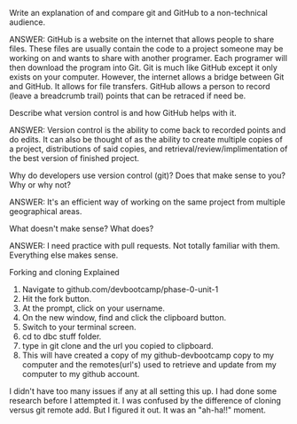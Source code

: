 
Write an explanation of and compare git and GitHub to a non-technical audience.

ANSWER: GitHub is a website on the internet that allows people to share files. These files are usually contain the code to a project someone may be working on and wants to share with another programer. Each programer will then download the program into Git. Git is much like GitHub except it only exists on your computer. However, the internet allows a bridge between Git and GitHub. It allows for file transfers. GitHub allows a person to record (leave a breadcrumb trail) points that can be retraced if need be.

Describe what version control is and how GitHub helps with it.

ANSWER: Version control is the ability to come back to recorded points and do edits. It can also be thought of as the ability to create multiple copies of a project, distributions of said copies, and retrieval/review/implimentation of the best version of finished project.

Why do developers use version control (git)? Does that make sense to you? Why or why not?

ANSWER: It's an efficient way of working on the same project from multiple geographical areas.

What doesn't make sense? What does?

ANSWER: I need practice with pull requests. Not totally familiar with them. Everything else makes sense.


 Forking and cloning Explained

1. Navigate to github.com/devbootcamp/phase-0-unit-1
2. Hit the fork button.
3. At the prompt, click on your username.
4. On the new window, find and click the clipboard button.
5. Switch to your terminal screen.
6. cd to dbc stuff folder.
7. type in git clone and the url you copied to clipboard.
8. This will have created a copy of my github-devbootcamp copy to my computer and the remotes(url's) used to retrieve and update from my computer to my github account.

I didn't have too many issues if any at all setting this up. I had done some research before I attempted it. I was confused by the difference of cloning versus git remote add. But I figured it out. It was an "ah-ha!!" moment.

